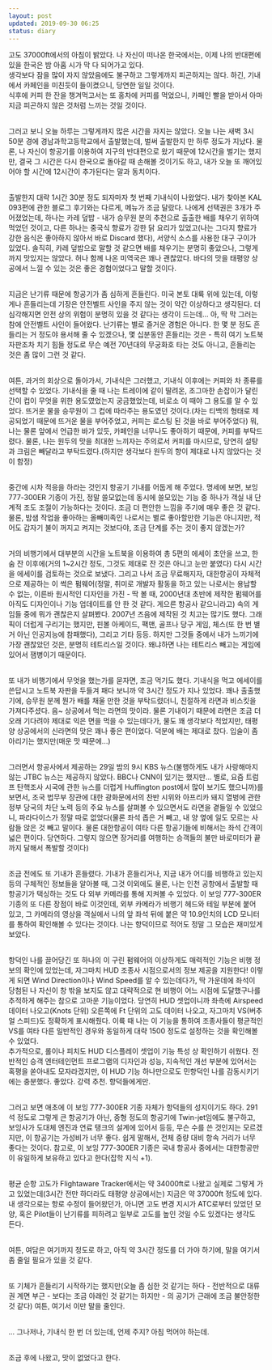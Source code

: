 ```yaml
---
layout: post
updated: 2019-09-30 06:25
status: diary
---
```


고도 37000ft에서의 아침이 밝았다. 나 자신이 떠나온 한국에서는, 이제 나의 반대편에 있을 한국은 밤 아홉 시가 막 다 되어가고 있다.<br>
생각보다 잠을 많이 자지 않았음에도 불구하고 그렇게까지 피곤하지는 않다. 하긴, 기내에서 카페인을 미친듯이 들이켰으니, 당연한 일일 것이다.<br>
식후에 커피 한 잔을 챙겨먹고서는 또 홍차에 커피를 먹었으니, 카페인 빨을 받아서 아마 지금 피곤하지 않은 것처럼 느끼는 것일 것이다.<br><br>

그러고 보니 오늘 하루는 그렇게까지 많은 시간을 자지는 않았다. 오늘 나는 새벽 3시 50분 경에 경남과학고등학교에서 출발했는데, 벌써 출발한지 만 하루 정도가 지났다. 물론, 나 자신이 항공기를 이용하여 지구의 반대편으로 왔기 때문에 12시간을 벌기는 했지만, 결국 그 시간은 다시 한국으로 돌아갈 때 손해볼 것이기도 하고, 내가 오늘 또 깨어있어야 할 시간에 12시간이 추가된다는 말과 동치이다.<br><br>

출발한지 대략 1시간 30분 정도 되자마자 첫 번째 기내식이 나왔었다. 내가 찾아본 KAL 093편에 관한 블로그 후기와는 다르게, 메뉴가 조금 달랐다. 나에게 선택권은 3개가 주어졌었는데, 하나는 카레 덮밥 - 내가 승무원 분의 추천으로 출출한 배를 채우기 위하여 먹었던 것이고, 다른 하나는 중국식 향료가 강한 닭 요리가 있었고(나는 그다지 향료가 강한 음식은 좋아하지 않아서 바로 Discard 했다), 서양식 소스를 사용한 대구 구이가 있었다. 솔직히, 카레 덮밥으로 말할 것 같으면 배를 채우기는 분명히 좋았으나, 그렇게까지 맛있지는 않았다. 허나 함께 나온 미역국은 꽤나 괜찮았다. 바다의 맛을 태평양 상공에서 느낄 수 있는 것은 좋은 경험이었다고 말할 것이다.<br><br>

지금은 난기류 때문에 항공기가 좀 심하게 흔들린다. 미국 본토 대륙 위에 있는데, 이렇게나 흔들리는데 기장은 안전벨트 사인을 주지 않는 것이 약간 이상하다고 생각된다. 더 심각해지면 안전 상의 위험이 분명히 있을 것 같다는 생각이 드는데... 아, 딱 막 그러는 참에 안전벨트 사인이 들어왔다. 난기류는 별로 즐거운 경험은 아니다. 한 몇 분 정도 흔들리는 거 정도야 용서해 줄 수 있겠으나, 몇 십분동안 흔들리는 것은 - 특히 여기 노트북 자판조차 치기 힘들 정도로 무슨 예전 70년대의 무궁화호 타는 것도 아니고, 흔들리는 것은 좀 많이 그런 것 같다.<br><br>

여튼, 과거의 회상으로 돌아가서, 기내식은 그러했고, 기내식 이후에는 커피와 차 종류를 선택할 수 있었다. 기내식을 줄 때 나는 트레이에 같이 딸려온, 조그마한 손잡이가 달린 간이 컵이 무엇을 위한 용도였었는지 궁금했었는데, 비로소 이 때야 그 용도를 알 수 있었다. 뜨거운 물을 승무원이 그 컵에 따라주는 용도였던 것이다.(차는 티백의 형태로 제공되었기 때문에 뜨거운 물을 부어주었고, 커피는 로스팅 된 것을 바로 부어주었다) 뭐, 나는 물론 앞에서 언급한 바가 있듯, 카페인을 너무나도 좋아하기 때문에, 커피를 부탁드렸다. 물론, 나는 원두의 맛을 최대한 느끼자는 주의로서 커피를 마시므로, 당연히 설탕과 크림은 빼달라고 부탁드렸다.(하지만 생각보다 원두의 향이 제대로 나지 않았다는 것이 함정)<br><br>

중간에 시차 적응을 하라는 것인지 항공기 기내를 어둡게 해 주었다. 명세에 보면, 보잉 777-300ER 기종이 가진, 정말 쓸모없는데 동시에 쓸모있는 기능 중 하나가 객실 내 단계적 조도 조절이 가능하다는 것이다. 조금 더 편안한 느낌을 주기에 매우 좋은 것 같다. 물론, 밤샘 작업을 좋아하는 올빼미족인 나로서는 별로 좋아할만한 기능은 아니지만, 적어도 갑자기 불이 꺼지고 켜지는 것보다야, 조금 단계를 주는 것이 좋지 않겠는가?<br><br>

거의 비행기에서 대부분의 시간을 노트북을 이용하여 총 5편의 에세이 초안을 쓰고, 한 숨 잔 이후에(거의 1~2시간 정도, 그것도 제대로 잔 것은 아니고 눈만 붙였다) 다시 시간을 에세이를 검토하는 것으로 보냈다. 그리고 나서 조금 무료해지자, 대한항공이 자체적으로 제공하는 이 썩은 펌웨어(정말, 취미로 개발자 활동을 하고 있는 나로서는 용납할 수 없는, 이른바 원시적인 디자인을 가진 - 딱 볼 때, 2000년대 초반에 제작한 펌웨어를 아직도 디자인이나 기능 업데이트를 안 한 것 같다. 게으른 항공사 같으니라고) 속의 게임들 중에 뭐가 괜찮은지 살펴봤다. 2007년 즈음에 제작된 것 치고는 많기도 했다. 그래픽이 더럽게 구리기는 했지만, 핀볼 아케이드, 팩맨, 골프나 당구 게임, 체스(또 한 번 별거 아닌 인공지능에 참패했다), 그리고 기타 등등. 하지만 그것들 중에서 내가 느끼기에 가장 괜찮았던 것은, 분명히 테트리스일 것이다. 왜냐하면 나는 테트리스 빼고는 게임에 있어서 잼병이기 때문이다.<br><br>

또 내가 비행기에서 무엇을 했는가를 묻자면, 조금 먹기도 했다. 기내식을 먹고 에세이를 쓴답시고 노트북 자판을 두들겨 패다 보니까 약 3시간 정도가 지나 있었다. 꽤나 출출했기에, 승무원 분께 뭔가 배를 채울 만한 것을 부탁드렸더니, 친절하게 라면과 비스킷을 가져다주셨다. 음~ 상공에서 먹는 라면의 맛이라. 물론 기내이기 때문에 라면은 조금 더 오래 기다려야 제대로 익은 면을 먹을 수 있는데다가, 물도 꽤 생각보다 적었지만, 태평양 상공에서의 신라면의 맛은 꽤나 좋은 편이었다. 덕분에 배는 제대로 찼다. 입술이 좀 아리기는 했지만(매운 맛 때문에...)<br><br>

그러면서 항공사에서 제공하는 29일 밤의 9시 KBS 뉴스(불행하게도 내가 사랑해마지 않는 JTBC 뉴스는 제공하지 않았다. BBC나 CNN이 있기는 했지만... 별로, 요즘 트럼프 탄핵조사 시국에 관한 뉴스를 더럽게 Huffington post에서 많이 보기도 했으니까)를 보면서, 조국 법무부 장관에 대한 광화문에서의 찬반 시위와 아프리카 돼지 열벙에 관한 정부 당국의 차단 노력 등의 주요 뉴스를 살펴볼 수 있으면서도 라면을 곁들일 수 있었으니, 파라다이스가 정말 따로 없었다(물론 좌석 좁은 거 빼고, 내 양 옆에 일도 모르는 사람들 앉은 것 빼고 말이다. 물론 대한항공이 여타 다른 항공기들에 비해서는 좌석 간격이 넓은 편이다. 당연하다. 그렇지 않으면 장거리를 여행하는 승객들의 불만 바로미터가 끝까지 달해서 폭발할 것이다)<br><br>

조금 전에도 또 기내가 흔들렸다. 기내가 흔들리거나, 지금 내가 어디를 비행하고 있는지 등의 구체적인 정보들을 알아볼 때, 그것 이외에도 물론, 나는 인천 공항에서 출발할 때 항공기가 택싱하는 것도 다 외부 카메라를 통해 지켜볼 수 있었다. 이 보잉 777-300ER 기종의 또 다른 장점이 바로 이것인데, 외부 카메라가 비행기 헤드와 테일 부분에 붙어 있고, 그 카메라의 영상을 객실에서 나의 앞 좌석 뒤에 붙은 약 10.9인치의 LCD 모니터를 통하여 확인해볼 수 있다는 것이다. 나는 항덕이므로 적어도 정말 그 모습은 재미있게 보았다.<br><br>

항덕인 나를 끌어당긴 또 하나의 이 구린 펌웨어의 이상하게도 매력적인 기능은 비행 정보의 확인에 있었는데, 자그마치 HUD 조종사 시점으로서의 정보 제공을 지원한다! 이렇게 되면 Wind Direction이나 Wind Speed를 알 수 있는데다가, 딱 가운데에 좌석이 당첨된 나 자신이 창 밖을 보지도 않고 대략적으로 현 비행이 어느 시점에 도달했구나를 추적하게 해주는 참으로 고마운 기능이었다. 당연히 HUD 셋업이니까 좌측에 Airspeed 데이터 나오고(Knots 단위) 오른쪽에 Ft 단위의 고도 데이터 나오고, 자그마치 VS(버추얼 스피드)도 정확하게 표시해줬다. 이륙 때 나는 이 기능을 통하여 조종사들이 평균적인 VS를 여타 다른 일반적인 경우와 동일하게 대략 1500 정도로 설정하는 것을 확인해볼 수 있었다.<br>
추가적으로, 롤이나 피치도 HUD 디스플레이 셋업이 기능 특성 상 확인하기 쉬웠다. 전반적인 승객 엔터테인먼트 프로그램의 디자인과 성능, 지속적인 개선 부분에 있어서는 혹평을 쏟아내도 모자라겠지만, 이 HUD 기능 하나만으로도 민항덕인 나를 감동시키기에는 충분했다. 좋았다. 강력 추천. 항덕들에게만.<br><br>

그러고 보면 애초에 이 보잉 777-300ER 기종 자체가 항덕들의 성지이기도 하다. 291석 정도로 그렇게 큰 항공기가 아닌, 중형 정도의 항공기에 Twin-jet임에도 불구하고, 보잉사가 도대체 엔진과 연료 탱크의 설계에 있어서 등등, 무슨 수를 쓴 것인지는 모르겠지만, 이 항공기는 가성비가 너무 좋다. 쉽게 말해서, 전체 중량 대비 항속 거리가 너무 좋다는 것이다. 참고로, 이 보잉 777-300ER 기종은 국내 항공사 중에서는 대한항공만이 유일하게 보유하고 있다고 한다(잡학 지식 +1).<br><br>

평균 순항 고도가 Flightaware Tracker에서는 약 34000ft로 나왔고 실제로 그렇게 가고 있었는데(3시간 전만 하더라도 태평양 상공에서는) 지금은 약 37000ft 정도에 있다. 내 생각으로는 항로 수정이 들어왔던가, 아니면 고도 변경 지시가 ATC로부터 있었던 모양, 혹은 Pilot들이 난기류를 피하려고 일부로 고도를 높인 것일 수도 있겠다는 생각도 든다.<br><br>

여튼, 여담은 여기까지 정도로 하고, 아직 약 3시간 정도를 더 가야 하기에, 말을 여기서 좀 줄일 필요가 있을 것 같다.<br><br>

또 기체가 흔들리기 시작하기는 했지만(오늘 좀 심한 것 같기는 하다 - 전반적으로 대류권 계면 부근 - 보다는 조금 아래인 것 같기는 하지만 - 의 공기가 근래에 조금 불안정한 것 같다) 여튼, 여기서 이만 말을 줄인다.<br><br>

... 그나저나, 기내식 한 번 더 있는데, 언제 주지? 아침 먹어야 하는데.<br><br>

조금 후에 나왔고, 맛이 없었다고 한다.